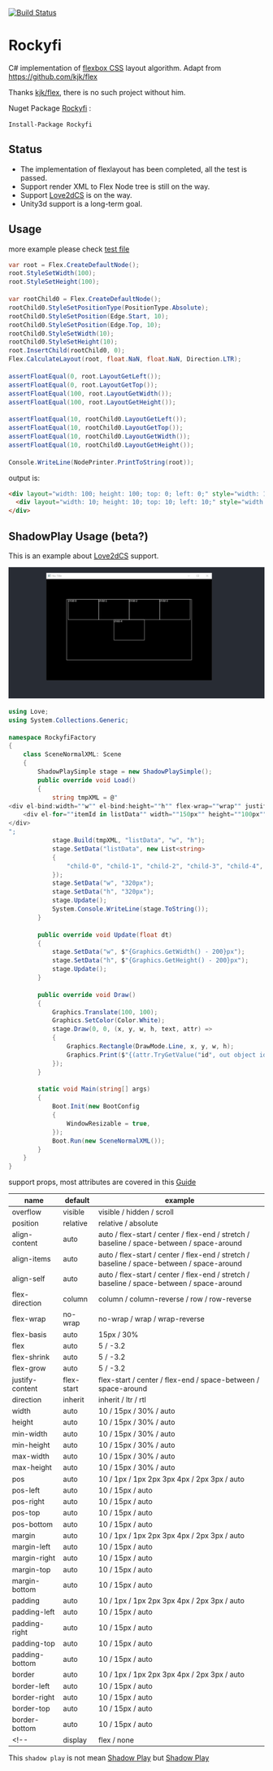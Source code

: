 [![Build Status](https://travis-ci.com/endlesstravel/Rockyfi.svg?token=yUNRDJncmqWFxcbyT2R9&branch=master)](https://travis-ci.com/endlesstravel/Rockyfi)

# Rockyfi

C# implementation of [flexbox CSS](https://www.w3.org/TR/css-flexbox-1/) layout algorithm. Adapt from https://github.com/kjk/flex

Thanks [kjk/flex](https://github.com/kjk/flex), there is no such project without him.

Nuget Package [Rockyfi](https://www.nuget.org/packages/Rockyfi/) :

 `Install-Package Rockyfi`

## Status

* The implementation of flexlayout has been completed, all the test is passed.
* Support render XML to Flex Node tree is still on the way.
* Support [Love2dCS](https://github.com/endlesstravel/Love2dCS) is on the way.
* Unity3d support is a long-term goal.

## Usage

more example please check [test file](RockyfiTests/Rockyfi.test.cs)


```C#
var root = Flex.CreateDefaultNode();
root.StyleSetWidth(100);
root.StyleSetHeight(100);

var rootChild0 = Flex.CreateDefaultNode();
rootChild0.StyleSetPositionType(PositionType.Absolute);
rootChild0.StyleSetPosition(Edge.Start, 10);
rootChild0.StyleSetPosition(Edge.Top, 10);
rootChild0.StyleSetWidth(10);
rootChild0.StyleSetHeight(10);
root.InsertChild(rootChild0, 0);
Flex.CalculateLayout(root, float.NaN, float.NaN, Direction.LTR);

assertFloatEqual(0, root.LayoutGetLeft());
assertFloatEqual(0, root.LayoutGetTop());
assertFloatEqual(100, root.LayoutGetWidth());
assertFloatEqual(100, root.LayoutGetHeight());

assertFloatEqual(10, rootChild0.LayoutGetLeft());
assertFloatEqual(10, rootChild0.LayoutGetTop());
assertFloatEqual(10, rootChild0.LayoutGetWidth());
assertFloatEqual(10, rootChild0.LayoutGetHeight());

Console.WriteLine(NodePrinter.PrintToString(root));
```
output is:

```html
<div layout="width: 100; height: 100; top: 0; left: 0;" style="width: 100px; height: 100px; ">
  <div layout="width: 10; height: 10; top: 10; left: 10;" style="width: 10px; height: 10px; position: absolute; top: 10px; "></div>
</div>
```

## ShadowPlay Usage (beta?)


This is an example about [Love2dCS](https://github.com/endlesstravel/Love2dCS) support.

![](example.gif)

```C#
using Love;
using System.Collections.Generic;

namespace RockyfiFactory
{
    class SceneNormalXML: Scene
    {
        ShadowPlaySimple stage = new ShadowPlaySimple();
        public override void Load()
        {
            string tmpXML = @"
<div el-bind:width=""w"" el-bind:height=""h"" flex-wrap=""wrap"" justify-content=""center"" flex-direction=""row"" >
    <div el-for=""itemId in listData"" width=""150px"" height=""100px"" el-bind:id=""itemId""/>
</div>
";
            stage.Build(tmpXML, "listData", "w", "h");
            stage.SetData("listData", new List<string>
            {
                "child-0", "child-1", "child-2", "child-3", "child-4",
            });
            stage.SetData("w", "320px");
            stage.SetData("h", "320px");
            stage.Update();
            System.Console.WriteLine(stage.ToString());
        }

        public override void Update(float dt)
        {
            stage.SetData("w", $"{Graphics.GetWidth() - 200}px");
            stage.SetData("h", $"{Graphics.GetHeight() - 200}px");
            stage.Update();
        }

        public override void Draw()
        {
            Graphics.Translate(100, 100);
            Graphics.SetColor(Color.White);
            stage.Draw(0, 0, (x, y, w, h, text, attr) =>
            {
                Graphics.Rectangle(DrawMode.Line, x, y, w, h);
                Graphics.Print($"{(attr.TryGetValue("id", out object id) ? id : "")}", x, y);
            });
        }

        static void Main(string[] args)
        {
            Boot.Init(new BootConfig
            {
                WindowResizable = true,
            });
            Boot.Run(new SceneNormalXML());
        }
    }
}
```
support props, most attributes are covered in this [Guide](https://css-tricks.com/snippets/css/a-guide-to-flexbox/)

| name                  |default     |  example             |
----------------------- |------------|-----------------------
| overflow              | visible    |  visible / hidden / scroll |
| position              | relative   |  relative / absolute            |
| align-content         | auto       |  auto / flex-start / center / flex-end / stretch / baseline / space-between / space-around       |
| align-items           | auto       |  auto / flex-start / center / flex-end / stretch / baseline / space-between / space-around       |
| align-self            | auto       |  auto / flex-start / center / flex-end / stretch / baseline / space-between / space-around       |
| flex-direction        | column     |  column / column-reverse / row / row-reverse |
| flex-wrap             | no-wrap    |  no-wrap / wrap / wrap-reverse                    |
| flex-basis            | auto       |  15px / 30%          |
| flex                  | auto       |  5 / -3.2            |
| flex-shrink           | auto       |  5 / -3.2            |
| flex-grow             | auto       |  5 / -3.2            |
| justify-content       | flex-start |  flex-start / center / flex-end / space-between / space-around                    |
| direction             | inherit    |  inherit / ltr / rtl                    |
| width                 | auto       |  10 / 15px / 30% / auto         |
| height                | auto       |  10 / 15px / 30% / auto         |
| min-width             | auto       |  10 / 15px / 30% / auto         |
| min-height            | auto       |  10 / 15px / 30% / auto         |
| max-width             | auto       |  10 / 15px / 30% / auto         |
| max-height            | auto       |  10 / 15px / 30% / auto         |
| pos                   | auto       |  10 / 1px / 1px 2px 3px 4px / 2px 3px  / auto  |
| pos-left              | auto       |  10 / 15px / auto          |
| pos-right             | auto       |  10 / 15px / auto          |
| pos-top               | auto       |  10 / 15px / auto          |
| pos-bottom            | auto       |  10 / 15px / auto          |
| margin                | auto       |  10 / 1px / 1px 2px 3px 4px / 2px 3px  / auto   |
| margin-left           | auto       |  10 / 15px / auto          |
| margin-right          | auto       |  10 / 15px / auto          |
| margin-top            | auto       |  10 / 15px / auto          |
| margin-bottom         | auto       |  10 / 15px / auto          |
| padding               | auto       |  10 / 1px / 1px 2px 3px 4px / 2px 3px / auto   |
| padding-left          | auto       |  10 / 15px / auto          |
| padding-right         | auto       |  10 / 15px / auto          |
| padding-top           | auto       |  10 / 15px / auto          |
| padding-bottom        | auto       |  10 / 15px / auto          |
| border                | auto       |  10 / 1px / 1px 2px 3px 4px / 2px 3px / auto   |
| border-left           | auto       |  10 / 15px / auto           |
| border-right          | auto       |  10 / 15px / auto           |
| border-top            | auto       |  10 / 15px / auto           |
| border-bottom         | auto       |  10 / 15px / auto           |
<!-- | display               |  flex / none                 | -->


This `shadow play` is not mean [Shadow Play](https://www.nvidia.com/en-us/geforce/geforce-experience/shadowplay/) but [Shadow Play](https://en.wikipedia.org/wiki/Shadow_play)
